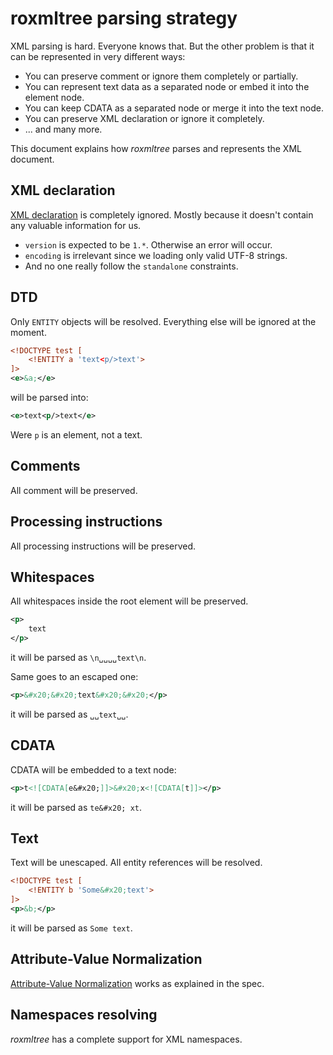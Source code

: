 # roxmltree parsing strategy

XML parsing is hard. Everyone knows that. But the other problem is that it
can be represented in very different ways:

- You can preserve comment or ignore them completely or partially.
- You can represent text data as a separated node or embed it into the element node.
- You can keep CDATA as a separated node or merge it into the text node.
- You can preserve XML declaration or ignore it completely.
- ... and many more.

This document explains how *roxmltree* parses and represents the XML document.

## XML declaration

[XML declaration](https://www.w3.org/TR/xml/#NT-XMLDecl) is completely ignored.
Mostly because it doesn't contain any valuable information for us.

- `version` is expected to be `1.*`. Otherwise an error will occur.
- `encoding` is irrelevant since we loading only valid UTF-8 strings.
- And no one really follow the `standalone` constraints.

## DTD

Only `ENTITY` objects will be resolved. Everything else will be ignored
at the moment.

```xml
<!DOCTYPE test [
    <!ENTITY a 'text<p/>text'>
]>
<e>&a;</e>
```

will be parsed into:

```xml
<e>text<p/>text</e>
```

Were `p` is an element, not a text.

## Comments

All comment will be preserved.

## Processing instructions

All processing instructions will be preserved.

## Whitespaces

All whitespaces inside the root element will be preserved.

```xml
<p>
    text
</p>
```

it will be parsed as `\n␣␣␣␣text\n`.

Same goes to an escaped one:

```xml
<p>&#x20;&#x20;text&#x20;&#x20;</p>
```

it will be parsed as `␣␣text␣␣`.

## CDATA

CDATA will be embedded to a text node:

```xml
<p>t<![CDATA[e&#x20;]]>&#x20;x<![CDATA[t]]></p>
```

it will be parsed as `te&#x20; xt`.

## Text

Text will be unescaped. All entity references will be resolved.

```xml
<!DOCTYPE test [
    <!ENTITY b 'Some&#x20;text'>
]>
<p>&b;</p>
```

it will be parsed as `Some text`.

## Attribute-Value Normalization

[Attribute-Value Normalization](https://www.w3.org/TR/xml/#AVNormalize) works
as explained in the spec.

## Namespaces resolving

*roxmltree* has a complete support for XML namespaces.
